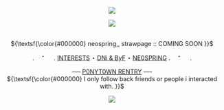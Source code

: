 <p align="center">
<img src="https://i.postimg.cc/Hx2M8TSk/image-2024-05-23-234408799.png">

<p align="center">
<img src="https://files.catbox.moe/kft86b.png">

<p align="center">
   <br> ${\textsf{\color{#000000} neospring,, strawpage :: COMING SOON }}$  

 <p align="center"

 . 　⁺ 　 .  [INTERESTS](https://rentry.co/coqllarfandoms) ⋆ [DNi & ByF](https://rentry.co/coqllardnibyf) ⋆ [NE0SPRING](...)  . 　⁺ 　 . 

<p align="center"

── [P0NYT0WN RENTRY](https://rentry.co/coqllarpt) ──
   <br> ${\textsf{\color{#000000} I only follow back friends or people i interacted with. }}$  


<p align="center">
</p>



<p align="center">
<img src="https://i.postimg.cc/PfSZtrp6/image-2024-05-23-234420588.png">

